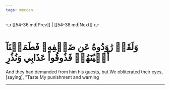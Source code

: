 ```yaml
---
tags: meccan
---
```


👈 [[54-36.md|Prev]] | [[54-38.md|Next]] 👉

# وَلَقَدۡ رَٰوَدُوهُ عَن ضَيۡفِهِۦ فَطَمَسۡنَآ أَعۡيُنَهُمۡ فَذُوقُواْ عَذَابِي وَنُذُرِ

And they had demanded from him his guests, but We obliterated their eyes, [saying], "Taste My punishment and warning

---

